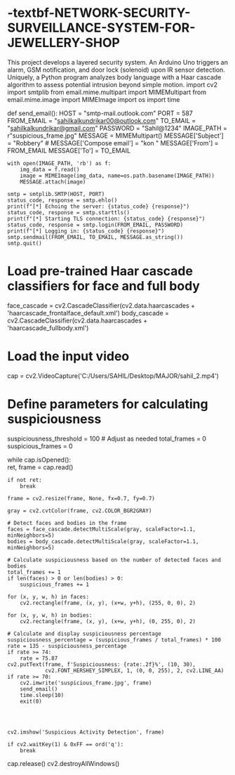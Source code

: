 # -textbf-NETWORK-SECURITY-SURVEILLANCE-SYSTEM-FOR-JEWELLERY-SHOP
This project develops a layered security system. An Arduino Uno triggers an alarm, GSM notification, and door lock (solenoid) upon IR sensor detection. Uniquely, a Python program analyzes body language with a Haar cascade algorithm to assess potential intrusion beyond simple motion.
import cv2
import smtplib
from email.mime.multipart import MIMEMultipart
from email.mime.image import MIMEImage
import os
import time

def send_email():
    HOST = "smtp-mail.outlook.com"
    PORT = 587
    FROM_EMAIL = "sahilkalkundrikar00@outlook.com"
    TO_EMAIL = "sahilkalkundrikar@gmail.com"
    PASSWORD = "Sahil@1234"
    IMAGE_PATH = r"suspicious_frame.jpg"
    MESSAGE = MIMEMultipart()
    MESSAGE['Subject'] = "Robbery"
    # MESSAGE['Compose email'] = "kon "
    MESSAGE['From'] = FROM_EMAIL
    MESSAGE['To'] = TO_EMAIL

    with open(IMAGE_PATH, 'rb') as f:
        img_data = f.read()
        image = MIMEImage(img_data, name=os.path.basename(IMAGE_PATH))
        MESSAGE.attach(image)

    smtp = smtplib.SMTP(HOST, PORT)
    status_code, response = smtp.ehlo()
    print(f"[*] Echoing the server: {status_code} {response}")
    status_code, response = smtp.starttls()
    print(f"[*] Starting TLS connection: {status_code} {response}")
    status_code, response = smtp.login(FROM_EMAIL, PASSWORD)
    print(f"[*] Logging in: {status_code} {response}")
    smtp.sendmail(FROM_EMAIL, TO_EMAIL, MESSAGE.as_string())
    smtp.quit()


# Load pre-trained Haar cascade classifiers for face and full body
face_cascade = cv2.CascadeClassifier(cv2.data.haarcascades + 'haarcascade_frontalface_default.xml')
body_cascade = cv2.CascadeClassifier(cv2.data.haarcascades + 'haarcascade_fullbody.xml')

# Load the input video
cap = cv2.VideoCapture('C:/Users/SAHIL/Desktop/MAJOR/sahil_2.mp4')

# Define parameters for calculating suspiciousness
suspiciousness_threshold = 100  # Adjust as needed
total_frames = 0
suspicious_frames = 0

while cap.isOpened():  
    ret, frame = cap.read()

    if not ret:
        break

    frame = cv2.resize(frame, None, fx=0.7, fy=0.7)

    gray = cv2.cvtColor(frame, cv2.COLOR_BGR2GRAY)

    # Detect faces and bodies in the frame
    faces = face_cascade.detectMultiScale(gray, scaleFactor=1.1, minNeighbors=5)
    bodies = body_cascade.detectMultiScale(gray, scaleFactor=1.1, minNeighbors=5)

    # Calculate suspiciousness based on the number of detected faces and bodies
    total_frames += 1
    if len(faces) > 0 or len(bodies) > 0:
        suspicious_frames += 1

    for (x, y, w, h) in faces:
        cv2.rectangle(frame, (x, y), (x+w, y+h), (255, 0, 0), 2)

    for (x, y, w, h) in bodies:
        cv2.rectangle(frame, (x, y), (x+w, y+h), (0, 255, 0), 2)

    # Calculate and display suspiciousness percentage
    suspiciousness_percentage = (suspicious_frames / total_frames) * 100
    rate = 135 - suspiciousness_percentage
    if rate >= 74:
        rate = 75.87
    cv2.putText(frame, f'Suspiciousness: {rate:.2f}%', (10, 30),
                cv2.FONT_HERSHEY_SIMPLEX, 1, (0, 0, 255), 2, cv2.LINE_AA)
    if rate >= 70:
        cv2.imwrite('suspicious_frame.jpg', frame)
        send_email()
        time.sleep(10)
        exit(0)
        



    cv2.imshow('Suspicious Activity Detection', frame)

    if cv2.waitKey(1) & 0xFF == ord('q'):
        break

cap.release()
cv2.destroyAllWindows()
